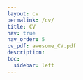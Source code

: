 ```yaml
---
layout: cv
permalink: /cv/
title: CV
nav: true
nav_order: 5
cv_pdf: awesome_CV.pdf
description:
toc:
  sidebar: left
---
```

